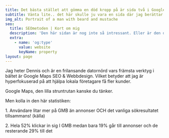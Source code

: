 ```yaml
---
title: Det bästa stället att gömma en död kropp på är sida två i Google.
subtitle: Vänta lite.. det här skulle ju vara en sida där jag berättar om mig själv..
img_alt: Portrait of a man with beard and mustache
seo:
  title: SEOmetoden | Kort om mig
  description: 'Den här sidan är nog inte så intressant. Eller är den det? '
  extra:
    - name: 'og:type'
      value: website
      keyName: property
layout: page
---
```

Jag heter Dennis och är en frilansande datornörd vars främsta verktyg i bältet är Google Maps SEO & Webbdesign. Vilket betyder att
jag är hyperfokuserad på att hjälpa lokala företagare få fler kunder. 

Google Maps, den lilla struntrutan kanske du tänker. 


Men kolla in den här statistiken:

1\.
Användare litar mer på GMB än annonser OCH det vanliga
sökresultatet tillsammans! (källa)

2\.
Hela 52% klickar in sig I GMB medan bara 19% går till annonser och
de resterande 29% till det
